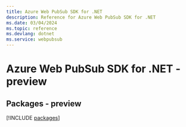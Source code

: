 ```yaml
---
title: Azure Web PubSub SDK for .NET
description: Reference for Azure Web PubSub SDK for .NET
ms.date: 03/04/2024
ms.topic: reference
ms.devlang: dotnet
ms.service: webpubsub
---
```

# Azure Web PubSub SDK for .NET - preview
## Packages - preview
[!INCLUDE [packages](web-pubsub-index.md)]